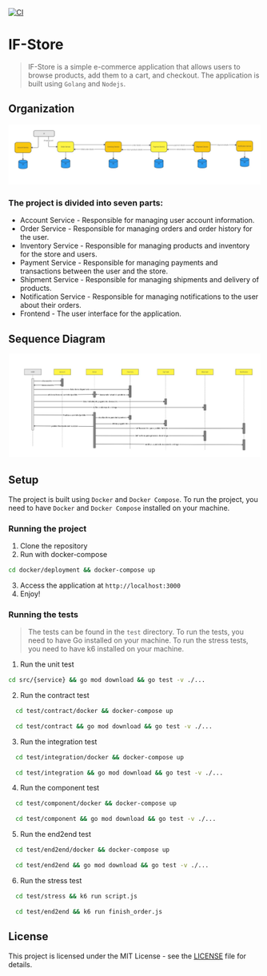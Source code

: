 [![CI](https://github.com/Filipe-m/IF-Store/actions/workflows/tests.yml/badge.svg?branch=main)](https://github.com/Filipe-m/IF-Store/actions/workflows/tests.yml)

# IF-Store

> IF-Store is a simple e-commerce application that allows users to browse products, add them to a cart, and checkout. The application is built using `Golang` and `Nodejs`.

## Organization
<p align="center">
  <img src="/docs/assets/organization.png">
</p>

### The project is divided into seven parts:
- Account Service - Responsible for managing user account information.
- Order Service - Responsible for managing orders and order history for the user.
- Inventory Service - Responsible for managing products and inventory for the store and users.
- Payment Service - Responsible for managing payments and transactions between the user and the store.
- Shipment Service - Responsible for managing shipments and delivery of products.
- Notification Service - Responsible for managing notifications to the user about their orders.
- Frontend - The user interface for the application.

## Sequence Diagram
<p align="center">
  <img src="docs/assets/sequence.png">
</p>


## Setup

The project is built using `Docker` and `Docker Compose`. To run the project, you need to have `Docker` and `Docker Compose` installed on your machine.

### Running the project
1. Clone the repository
2. Run with docker-compose
```bash
cd docker/deployment && docker-compose up
```
3. Access the application at `http://localhost:3000`
4. Enjoy!

### Running the tests
> The tests can be found in the `test` directory. To run the tests, you need to have Go installed on your machine. To run the stress tests, you need to have k6 installed on your machine.

1. Run the unit test 
```bash
cd src/{service} && go mod download && go test -v ./...
```

2. Run the contract test
```bash
  cd test/contract/docker && docker-compose up
```
```bash
  cd test/contract && go mod download && go test -v ./...
```

3. Run the integration test
```bash
  cd test/integration/docker && docker-compose up
```
```bash
  cd test/integration && go mod download && go test -v ./...
```

4. Run the component test
```bash
  cd test/component/docker && docker-compose up
```
```bash
  cd test/component && go mod download && go test -v ./...
```

5. Run the end2end test
```bash
  cd test/end2end/docker && docker-compose up
```
```bash
  cd test/end2end && go mod download && go test -v ./...
```

6. Run the stress test
```bash
  cd test/stress && k6 run script.js
```
```bash
  cd test/end2end && k6 run finish_order.js 
```

## License
This project is licensed under the MIT License - see the [LICENSE](LICENSE) file for details.
